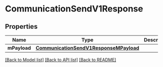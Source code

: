 # CommunicationSendV1Response

## Properties
Name | Type | Description | Notes
------------ | ------------- | ------------- | -------------
**mPayload** | [**CommunicationSendV1ResponseMPayload**](CommunicationSendV1ResponseMPayload.md) |  | 

[[Back to Model list]](../README.md#documentation-for-models) [[Back to API list]](../README.md#documentation-for-api-endpoints) [[Back to README]](../README.md)


